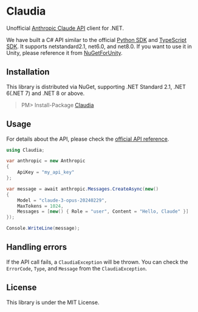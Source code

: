 # Claudia

Unofficial [Anthropic Claude API](https://www.anthropic.com/api) client for .NET.

We have built a C# API similar to the official [Python SDK](https://github.com/anthropics/anthropic-sdk-python) and [TypeScript SDK](https://github.com/anthropics/anthropic-sdk-typescript). It supports netstandard2.1, net6.0, and net8.0. If you want to use it in Unity, please reference it from [NuGetForUnity](https://github.com/GlitchEnzo/NuGetForUnity).


Installation
---
This library is distributed via NuGet, supporting .NET Standard 2.1, .NET 6(.NET 7) and .NET 8 or above.

> PM> Install-Package [Claudia](https://www.nuget.org/packages/Claudia)

Usage
---
For details about the API, please check the [official API reference](https://docs.anthropic.com/claude/reference/getting-started-with-the-api).

```csharp
using Claudia;

var anthropic = new Anthropic
{
    ApiKey = "my_api_key"
};

var message = await anthropic.Messages.CreateAsync(new()
{
    Model = "claude-3-opus-20240229",
    MaxTokens = 1024,
    Messages = [new() { Role = "user", Content = "Hello, Claude" }]
});

Console.WriteLine(message);
```

Handling errors
---
If the API call fails, a `ClaudiaException` will be thrown. You can check the `ErrorCode`, `Type`, and `Message` from the `ClaudiaException`.

License
---
This library is under the MIT License.

